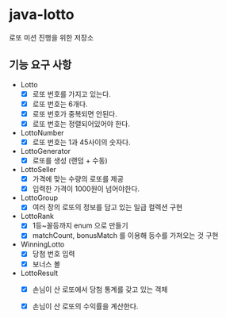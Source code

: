 # java-lotto

로또 미션 진행을 위한 저장소

## 기능 요구 사항

- Lotto
    - [X] 로또 번호를 가지고 있는다.
    - [X] 로또 번호는 6개다.
    - [X] 로또 번호가 중복되면 안된다.
    - [X] 로또 번호는 정렬되어있어야 한다.

- LottoNumber
    - [X] 로또 번호는 1과 45사이의 숫자다.

- LottoGenerator
    - [X] 로또를 생성 (랜덤 + 수동)

- LottoSeller
    - [X] 가격에 맞는 수량의 로또를 제공
    - [X] 입력한 가격이 1000원이 넘어야한다.

- LottoGroup
    - [X] 여러 장의 로또의 정보를 담고 있는 일급 컬렉션 구현

- LottoRank
    - [X] 1등~꼴등까지 enum 으로 만들기
    - [X] matchCount, bonusMatch 를 이용해 등수를 가져오는 것 구현

- WinningLotto
    - [X] 당첨 번호 입력
    - [X] 보너스 볼

- LottoResult
    - [X] 손님이 산 로또에서 당첨 통계를 갖고 있는 객체
    - [X] 손님이 산 로또의 수익률을 계산한다.
    